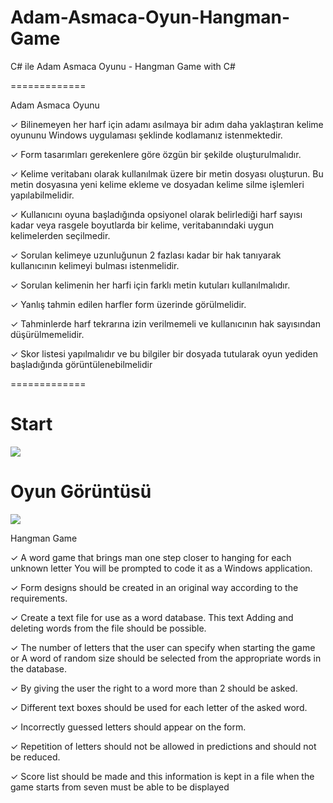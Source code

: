 # Adam-Asmaca-Oyun-Hangman-Game
C# ile Adam Asmaca Oyunu - Hangman Game with C#

=============

Adam Asmaca Oyunu

✓ Bilinemeyen her harf için adamı asılmaya bir adım daha yaklaştıran kelime oyununu
Windows uygulaması şeklinde kodlamanız istenmektedir.

✓ Form tasarımları gerekenlere göre özgün bir şekilde oluşturulmalıdır.

✓ Kelime veritabanı olarak kullanılmak üzere bir metin dosyası oluşturun. Bu metin
dosyasına yeni kelime ekleme ve dosyadan kelime silme işlemleri yapılabilmelidir.

✓ Kullanıcını oyuna başladığında opsiyonel olarak belirlediği harf sayısı kadar veya
rasgele boyutlarda bir kelime, veritabanındaki uygun kelimelerden seçilmedir.

✓ Sorulan kelimeye uzunluğunun 2 fazlası kadar bir hak tanıyarak kullanıcının kelimeyi
bulması istenmelidir.

✓ Sorulan kelimenin her harfi için farklı metin kutuları kullanılmalıdır.

✓ Yanlış tahmin edilen harfler form üzerinde görülmelidir.

✓ Tahminlerde harf tekrarına izin verilmemeli ve kullanıcının hak sayısından
düşürülmemelidir.

✓ Skor listesi yapılmalıdır ve bu bilgiler bir dosyada tutularak oyun yediden başladığında
görüntülenebilmelidir

=============

# Start

![](https://github.com/eraykisabacak/Adam-Asmaca-Oyun-Hangman-Game/adamasmaca1.png)

# Oyun Görüntüsü

![](https://github.com/eraykisabacak/Adam-Asmaca-Oyun-Hangman-Game/adamasmaca2.png)

Hangman Game

✓ A word game that brings man one step closer to hanging for each unknown letter
You will be prompted to code it as a Windows application.

✓ Form designs should be created in an original way according to the requirements.

✓ Create a text file for use as a word database. This text
Adding and deleting words from the file should be possible.

✓ The number of letters that the user can specify when starting the game or
A word of random size should be selected from the appropriate words in the database.

✓ By giving the user the right to a word more than 2
should be asked.

✓ Different text boxes should be used for each letter of the asked word.

✓ Incorrectly guessed letters should appear on the form.

✓ Repetition of letters should not be allowed in predictions and
should not be reduced.

✓ Score list should be made and this information is kept in a file when the game starts from seven
must be able to be displayed